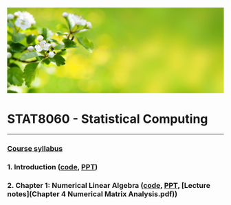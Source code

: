 ![GitHub Logo](img/logo.jpg)
     

# STAT8060 - Statistical Computing

---------------------------------------------------------------------------

### [Course syllabus](STAT8060_syllabus.pdf)

### 1. Introduction ([code](STAT8060.html), [PPT](STAT8060_1.pptx))

### 2. Chapter 1: Numerical Linear Algebra ([code](STAT8060/STAT8060.html), [PPT](STAT8060_2.pptx), [Lecture notes](Chapter 4 Numerical Matrix Analysis.pdf))
